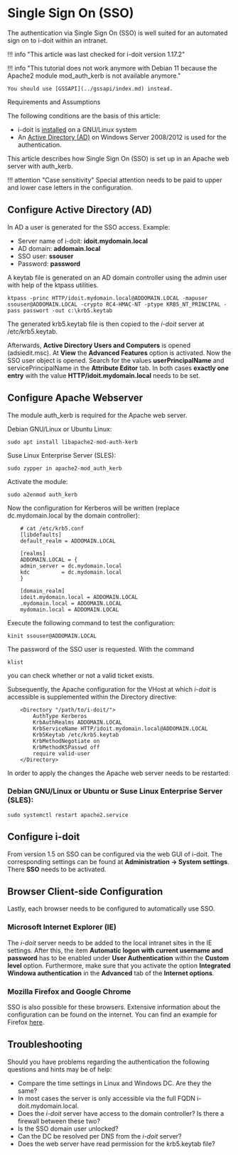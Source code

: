 # Single Sign On (SSO)

The authentication via Single Sign On (SSO) is well suited for an automated sign on to i-doit within an intranet.

!!! info "This article was last checked for i-doit version 1.17.2"

!!! info "This tutorial does not work anymore with Debian 11 because the Apache2 module mod_auth_kerb is not available anymore."

    You should use [GSSAPI](../gssapi/index.md) instead.

Requirements and Assumptions

The following conditions are the basis of this article:

*   i-doit is [installed](../../../installation/manual-installation/setup.md) on a GNU/Linux system
*   An [Active Directory (AD)](../../ldap-directory/index.md) on Windows Server 2008/2012 is used for the authentication.

This article describes how Single Sign On (SSO) is set up in an Apache web server with auth_kerb.

!!! attention "Case sensitivity"
    Special attention needs to be paid to upper and lower case letters in the configuration.

Configure Active Directory (AD)
-------------------------------

In AD a user is generated for the SSO access. Example:

*   Server name of i-doit: **idoit.mydomain.local**
*   AD domain: **addomain.local**
*   SSO user: **ssouser**
*   Password: **password**

A keytab file is generated on an AD domain controller using the admin user with help of the ktpass utilities.

```shell
ktpass -princ HTTP/idoit.mydomain.local@ADDOMAIN.LOCAL -mapuser ssouser@ADDOMAIN.LOCAL -crypto RC4-HMAC-NT -ptype KRB5_NT_PRINCIPAL -pass passwort -out c:\krb5.keytab
```

The generated krb5.keytab file is then copied to the _i-doit_ server at /etc/krb5.keytab.

Afterwards, **Active Directory Users and Computers** is opened (adsiedit.msc). At **View** the **Advanced Features** option is activated. Now the SSO user object is opened. Search for the values **userPrincipalName** and servicePrincipalName in the **Attribute Editor** tab. In both cases **exactly one entry** with the value **HTTP/idoit.mydomain.local** needs to be set.

Configure Apache Webserver
--------------------------

The module auth_kerb is required for the Apache web server.

Debian GNU/Linux or Ubuntu Linux:

```shell
sudo apt install libapache2-mod-auth-kerb
```

Suse Linux Enterprise Server (SLES):

```shell
sudo zypper in apache2-mod_auth_kerb
```

Activate the module:

```shell
sudo a2enmod auth_kerb
```

Now the configuration for Kerberos will be written (replace dc.mydomain.local by the domain controller):

```shell
    # cat /etc/krb5.conf
    [libdefaults]
    default_realm = ADDOMAIN.LOCAL

    [realms]
    ADDOMAIN.LOCAL = {
    admin_server = dc.mydomain.local
    kdc          = dc.mydomain.local
    }

    [domain_realm]
    idoit.mydomain.local = ADDOMAIN.LOCAL
    .mydomain.local = ADDOMAIN.LOCAL
    mydomain.local = ADDOMAIN.LOCAL
```

Execute the following command to test the configuration:

```shell
kinit ssouser@ADDOMAIN.LOCAL
```

The password of the SSO user is requested. With the command

```shell
klist
```
you can check whether or not a valid ticket exists.

Subsequently, the Apache configuration for the VHost at which _i-doit_ is accessible is supplemented within the Directory directive:

```shell
    <Directory "/path/to/i-doit/">
        AuthType Kerberos
        KrbAuthRealms ADDOMAIN.LOCAL
        KrbServiceName HTTP/idoit.mydomain.local@ADDOMAIN.LOCAL
        Krb5Keytab /etc/krb5.keytab
        KrbMethodNegotiate on
        KrbMethodK5Passwd off
        require valid-user
    </Directory>
```

In order to apply the changes the Apache web server needs to be restarted:

### Debian GNU/Linux or Ubuntu or Suse Linux Enterprise Server (SLES):

```shell
sudo systemctl restart apache2.service
```

Configure i-doit
----------------

From version 1.5 on SSO can be configured via the web GUI of i-doit. The corresponding settings can be found at **Administration → System settings**. There **SSO** needs to be activated.

Browser Client-side Configuration
---------------------------------

Lastly, each browser needs to be configured to automatically use SSO.

### Microsoft Internet Explorer (IE)

The _i-doit_ server needs to be added to the local intranet sites in the IE settings. After this, the item **Automatic logon with current username and password** has to be enabled under **User Authentication** within the **Custom level** option. Furthermore, make sure that you activate the option **Integrated Windowa authentication** in the **Advanced** tab of the **Internet options**.

### Mozilla Firefox and Google Chrome

SSO is also possible for these browsers. Extensive information about the configuration can be found on the internet. You can find an example for Firefox [here](https://superuser.com/questions/664656/how-to-configure-firefox-for-ntlm-sso-single-sign-on).

Troubleshooting
---------------

Should you have problems regarding the authentication the following questions and hints may be of help:

*   Compare the time settings in Linux and Windows DC. Are they the same?
*   In most cases the server is only accessible via the full FQDN i-doit.mydomain.local.
*   Does the _i-doit_ server have access to the domain controller? Is there a firewall between these two?
*   Is the SSO domain user unlocked?
*   Can the DC be resolved per DNS from the _i-doit_ server?
*   Does the web server have read permission for the krb5.keytab file?
